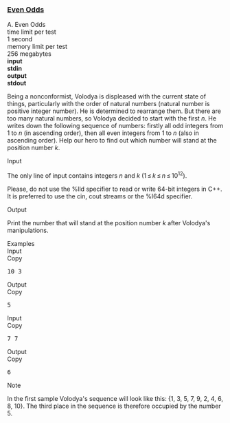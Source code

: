 <h3><a href="https://codeforces.com/contest/318/problem/A" target="_blank" rel="noopener noreferrer">Even Odds</a></h3>
<div class="header"><div class="title">A. Even Odds</div><div class="time-limit"><div class="property-title">time limit per test</div>1 second</div><div class="memory-limit"><div class="property-title">memory limit per test</div>256 megabytes</div><div class="input-file input-standard" style="font-weight: bold"><div class="property-title">input</div>stdin</div><div class="output-file output-standard" style="font-weight: bold"><div class="property-title">output</div>stdout</div></div><div><p>Being a nonconformist, Volodya is displeased with the current state of things, particularly with the order of natural numbers (natural number is positive integer number). He is determined to rearrange them. But there are too many natural numbers, so Volodya decided to start with the first <span class="tex-span"><i>n</i></span>. He writes down the following sequence of numbers: firstly all odd integers from <span class="tex-span">1</span> to <span class="tex-span"><i>n</i></span> (in ascending order), then all even integers from <span class="tex-span">1</span> to <span class="tex-span"><i>n</i></span> (also in ascending order). Help our hero to find out which number will stand at the position number <span class="tex-span"><i>k</i></span>.</p></div><div class="input-specification"><div class="section-title">Input</div><p>The only line of input contains integers <span class="tex-span"><i>n</i></span> and <span class="tex-span"><i>k</i></span> (<span class="tex-span">1 ≤ <i>k</i> ≤ <i>n</i> ≤ 10<sup class="upper-index">12</sup></span>).</p><p>Please, do not use the <span class="tex-font-style-tt">%lld</span> specifier to read or write 64-bit integers in C++. It is preferred to use the <span class="tex-font-style-tt">cin</span>, <span class="tex-font-style-tt">cout</span> streams or the <span class="tex-font-style-tt">%I64d</span> specifier.</p></div><div class="output-specification"><div class="section-title">Output</div><p>Print the number that will stand at the position number <span class="tex-span"><i>k</i></span> after Volodya's manipulations.</p></div><div class="sample-tests"><div class="section-title">Examples</div><div class="sample-test"><div class="input"><div class="title">Input<div title="Copy" data-clipboard-target="#id006877661084408622" id="id008233772336708478" class="input-output-copier">Copy</div></div><pre id="id006877661084408622">10 3<br></pre></div><div class="output"><div class="title">Output<div title="Copy" data-clipboard-target="#id003983567986345975" id="id009604808403240008" class="input-output-copier">Copy</div></div><pre id="id003983567986345975">5</pre></div><div class="input"><div class="title">Input<div title="Copy" data-clipboard-target="#id008181844062280861" id="id00859623309470049" class="input-output-copier">Copy</div></div><pre id="id008181844062280861">7 7<br></pre></div><div class="output"><div class="title">Output<div title="Copy" data-clipboard-target="#id006526999075206037" id="id009182867482667815" class="input-output-copier">Copy</div></div><pre id="id006526999075206037">6</pre></div></div></div><div class="note"><div class="section-title">Note</div><p>In the first sample Volodya's sequence will look like this: {1, 3, 5, 7, 9, 2, 4, 6, 8, 10}. The third place in the sequence is therefore occupied by the number 5.</p></div>
